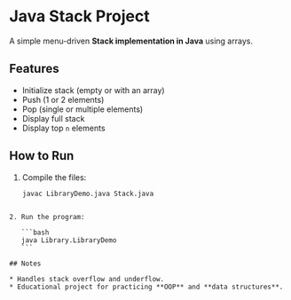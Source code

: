 # Java Stack Project

A simple menu-driven **Stack implementation in Java** using arrays.

## Features
- Initialize stack (empty or with an array)
- Push (1 or 2 elements)
- Pop (single or multiple elements)
- Display full stack
- Display top `n` elements

## How to Run
1. Compile the files:
   ```bash
   javac LibraryDemo.java Stack.java
````

2. Run the program:

   ```bash
   java Library.LibraryDemo
   ```

## Notes

* Handles stack overflow and underflow.
* Educational project for practicing **OOP** and **data structures**.

